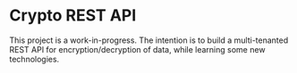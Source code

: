 # Crypto REST API

This project is a work-in-progress. The intention is to build a multi-tenanted REST API for encryption/decryption of data, while learning some new technologies.